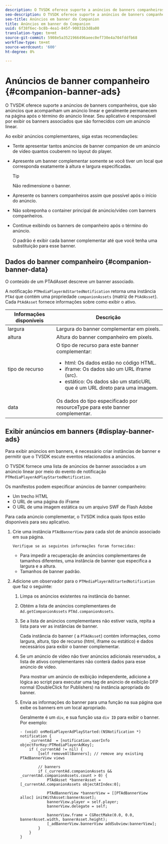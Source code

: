 ```yaml
---
description: O TVSDK oferece suporte a anúncios de banners companheiros, que são anúncios que acompanham um anúncio linear e geralmente permanecem na página após o término do anúncio linear. Seu aplicativo é responsável por exibir os banners associados que são fornecidos com um anúncio linear.
seo-description: O TVSDK oferece suporte a anúncios de banners companheiros, que são anúncios que acompanham um anúncio linear e geralmente permanecem na página após o término do anúncio linear. Seu aplicativo é responsável por exibir os banners associados que são fornecidos com um anúncio linear.
seo-title: Anúncios em banner do Companion
title: Anúncios em banner do Companion
uuid: 6f38f6ec-bc8b-4ea1-845f-90031b3d8a00
translation-type: tm+mt
source-git-commit: 5908e5a3521966496aeec0ef730e4a704fddfb68
workflow-type: tm+mt
source-wordcount: '600'
ht-degree: 0%

---
```



# Anúncios de banner companheiro {#companion-banner-ads}

O TVSDK oferece suporte a anúncios de banners companheiros, que são anúncios que acompanham um anúncio linear e geralmente permanecem na página após o término do anúncio linear. Seu aplicativo é responsável por exibir os banners associados que são fornecidos com um anúncio linear.

Ao exibir anúncios complementares, siga estas recomendações:

* Tente apresentar tantos anúncios de banner companion de um anúncio de vídeo quantos couberem no layout do player.
* Apresente um banner complementar somente se você tiver um local que corresponda exatamente à altura e largura especificadas.

   >[!TIP]
   >
   >Não redimensione o banner.

* Apresente os banners companheiros assim que possível após o início do anúncio.
* Não sobreponha o container principal de anúncio/vídeo com banners companheiros.
* Continue exibindo os banners de companheiro após o término do anúncio.

   O padrão é exibir cada banner complementar até que você tenha uma substituição para esse banner.

## Dados do banner companheiro {#companion-banner-data}

O conteúdo de um PTAdAsset descreve um banner associado.

<!--<a id="section_D730B4FD6FD749E9860B6A07FC110552"></a>-->

A notificação `PTMediaPlayerAdStartedNotification` retorna uma instância `PTAd` que contém uma propriedade `companionAssets` (matriz de `PtAdAsset`).
Cada `PtAdAsset` fornece informações sobre como exibir o ativo.

<table id="table_760C885E2DCA4BE983CC57FDA7BD5B14"> 
 <thead> 
  <tr> 
   <th colname="col1" class="entry"> Informações disponíveis </th> 
   <th colname="col2" class="entry"> Descrição </th> 
  </tr> 
 </thead>
 <tbody> 
  <tr> 
   <td colname="col1"> largura </td> 
   <td colname="col2"> Largura do banner complementar em pixels. </td> 
  </tr> 
  <tr> 
   <td colname="col1"> altura </td> 
   <td colname="col2"> Altura do banner companheiro em pixels. </td> 
  </tr> 
  <tr> 
   <td colname="col1"> tipo de recurso </td> 
   <td colname="col2">O tipo de recurso para este banner complementar: 
    <ul id="ul_A067787FE49E4B6095BE0AC1D447DBB3"> 
     <li id="li_02B7224C67004095B3F6E50FD21E507E">html: Os dados estão no código HTML. </li> 
     <li id="li_5F37E14472424F808C6094F42009E676">iframe: Os dados são um URL iframe (src). </li> 
     <li id="li_76B945007CE842158B5125422765E0B2">estático: Os dados são um staticURL que é um URL direto para uma imagem. </li> 
    </ul> </td> 
  </tr> 
  <tr> 
   <td colname="col1"> data </td> 
   <td colname="col2"> Os dados do tipo especificado por <span class="codeph"> resourceType</span> para este banner complementar. </td> 
  </tr> 
 </tbody> 
</table>

## Exibir anúncios em banners {#display-banner-ads}

Para exibir anúncios em banners, é necessário criar instâncias de banner e permitir que o TVSDK escute eventos relacionados a anúncios.

O TVSDK fornece uma lista de anúncios de banner associados a um anúncio linear por meio do evento de notificação `PTMediaPlayerAdPlayStartedNotification`.

Os manifestos podem especificar anúncios de banner companheiro:

* Um trecho HTML
* O URL de uma página do iFrame
* O URL de uma imagem estática ou um arquivo SWF de Flash Adobe

Para cada anúncio complementar, o TVSDK indica quais tipos estão disponíveis para seu aplicativo.

1. Crie uma instância `PTAdBannerView` para cada slot de anúncio associado em sua página.

       Verifique se as seguintes informações foram fornecidas:
   
   * Para impedir a recuperação de anúncios complementares de tamanhos diferentes, uma instância de banner que especifica a largura e a altura.
   * Tamanhos de banner padrão.

1. Adicione um observador para o `PTMediaPlayerAdStartedNotification` que faz o seguinte:
   1. Limpa os anúncios existentes na instância do banner.
   1. Obtém a lista de anúncios complementares de `Ad.getCompanionAssets` `PTAd.companionAssets`.
   1. Se a lista de anúncios complementares não estiver vazia, repita a lista para ver as instâncias de banner.

      Cada instância do banner ( a `PTAdAsset`) contém informações, como largura, altura, tipo de recurso (html, iframe ou estático) e dados necessários para exibir o banner complementar.
   1. Se um anúncio de vídeo não tiver anúncios adicionais reservados, a lista de ativos complementares não conterá dados para esse anúncio de vídeo.

      Para mostrar um anúncio de exibição independente, adicione a lógica ao script para executar uma tag de anúncio de exibição DFP normal (DoubleClick for Publishers) na instância apropriada do banner.
   1. Envia as informações do banner para uma função na sua página que exibe os banners em um local apropriado.

      Geralmente é um `div`, e sua função usa `div ID` para exibir o banner. Por exemplo:

      ```
      - (void) onMediaPlayerAdPlayStarted:(NSNotification *) notification { 
          _currentAd  = [notification.userInfo  objectForKey:PTMediaPlayerAdKey];  
          if (_currentAd != nil) { 
              [self removeAllBanners]; // remove any existing PTAdBannerView views 
      
              // banners 
              if (_currentAd.companionAssets && _currentAd.companionAssets.count > 0) { 
                  PTAdAsset *bannerAsset = [_currentAd.companionAssets objectAtIndex:0]; 
      
                  PTAdBannerView *bannerView = [[PTAdBannerView alloc] initWithAsset:bannerAsset];  
                  bannerView.player = self.player; 
                  bannerView.delegate = self; 
      
                  bannerView.frame = CGRectMake(0.0, 0.0, bannerAsset.width, bannerAsset.height);  
                  [_adBannerView.bannerView addSubview:bannerView]; 
              } 
          } 
      }
      ```
